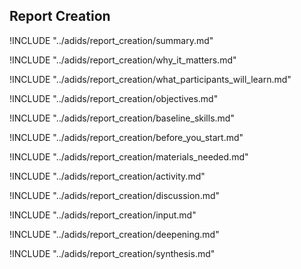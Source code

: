 
##  Report Creation

<!-- ![](images/report_creation.png "") -->

!INCLUDE "../adids/report_creation/summary.md"

<!-- Why The Topic Matters -->

!INCLUDE "../adids/report_creation/why_it_matters.md"

<!--  What Participants Will Learn -->

!INCLUDE "../adids/report_creation/what_participants_will_learn.md"

<!-- Objectives {.sidebar} -->

!INCLUDE "../adids/report_creation/objectives.md"

<!-- Baseline Skills -->

!INCLUDE "../adids/report_creation/baseline_skills.md"

<!-- Before you Start -->

!INCLUDE "../adids/report_creation/before_you_start.md"

<!-- Materials Needed -->

!INCLUDE "../adids/report_creation/materials_needed.md"

<!--Activity {.activity} -->

!INCLUDE "../adids/report_creation/activity.md"

<!--Discussion -->

!INCLUDE "../adids/report_creation/discussion.md"

<!-- Input -->

!INCLUDE "../adids/report_creation/input.md"

<!-- Deepening -->

!INCLUDE "../adids/report_creation/deepening.md"

<!--Synthesis {.synthesis} -->

!INCLUDE "../adids/report_creation/synthesis.md"
